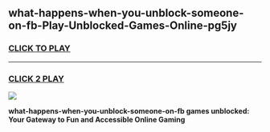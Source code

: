 
## what-happens-when-you-unblock-someone-on-fb-Play-Unblocked-Games-Online-pg5jy
<h3>
<a href="https://premium76.site?title=what-happens-when-you-unblock-someone-on-fb&ref=25A">CLICK TO PLAY</a></h3>
<hr>

<h3>
<a href="https://premium76.site?title=what-happens-when-you-unblock-someone-on-fb&ref=25A">CLICK 2 PLAY</a>
  
</h3>

<a href="https://premium76.site?title=what-happens-when-you-unblock-someone-on-fb&ref=25A"><img src="https://clearcache.store/games.png"></a>


**what-happens-when-you-unblock-someone-on-fb games unblocked: Your Gateway to Fun and Accessible Online Gaming**
